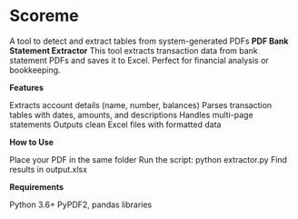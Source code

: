 # Scoreme
A tool to detect and extract tables from system-generated PDFs
**PDF Bank Statement Extractor**
This tool extracts transaction data from bank statement PDFs and saves it to Excel. Perfect for financial analysis or bookkeeping.

**Features**

Extracts account details (name, number, balances)
Parses transaction tables with dates, amounts, and descriptions
Handles multi-page statements
Outputs clean Excel files with formatted data

**How to Use**

Place your PDF in the same folder
Run the script: python extractor.py
Find results in output.xlsx

**Requirements**

Python 3.6+
PyPDF2, pandas libraries
